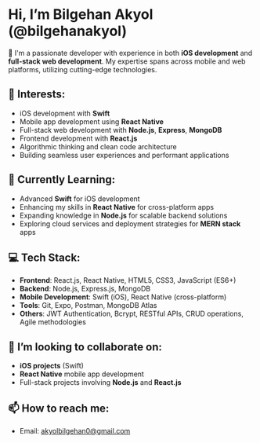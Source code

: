 # Hi, I’m Bilgehan Akyol (@bilgehanakyol)

👋 I'm a passionate developer with experience in both **iOS development** and **full-stack web development**. My expertise spans across mobile and web platforms, utilizing cutting-edge technologies.

## 👀 Interests:
- iOS development with **Swift**
- Mobile app development using **React Native**
- Full-stack web development with **Node.js**, **Express**, **MongoDB**
- Frontend development with **React.js**
- Algorithmic thinking and clean code architecture
- Building seamless user experiences and performant applications

## 🌱 Currently Learning:
- Advanced **Swift** for iOS development
- Enhancing my skills in **React Native** for cross-platform apps
- Expanding knowledge in **Node.js** for scalable backend solutions
- Exploring cloud services and deployment strategies for **MERN stack** apps

## 💻 Tech Stack:
- **Frontend**: React.js, React Native, HTML5, CSS3, JavaScript (ES6+)
- **Backend**: Node.js, Express.js, MongoDB
- **Mobile Development**: Swift (iOS), React Native (cross-platform)
- **Tools**: Git, Expo, Postman, MongoDB Atlas
- **Others**: JWT Authentication, Bcrypt, RESTful APIs, CRUD operations, Agile methodologies

## 💞️ I’m looking to collaborate on:
- **iOS projects** (Swift)
- **React Native** mobile app development
- Full-stack projects involving **Node.js** and **React.js**

## 📫 How to reach me:
- Email: akyolbilgehan0@gmail.com
<!---
bilgehanakyol/bilgehanakyol is a ✨ special ✨ repository because its `README.md` (this file) appears on your GitHub profile.
You can click the Preview link to take a look at your changes.
--->
